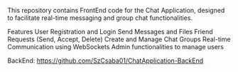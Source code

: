 This repository contains FrontEnd code for the Chat Application, designed to facilitate real-time messaging and group chat functionalities.

Features
User Registration and Login
Send Messages and Files
Friend Requests (Send, Accept, Delete)
Create and Manage Chat Groups
Real-time Communication using WebSockets
Admin functionalities to manage users

BackEnd: https://github.com/SzCsaba01/ChatApplication-BackEnd
